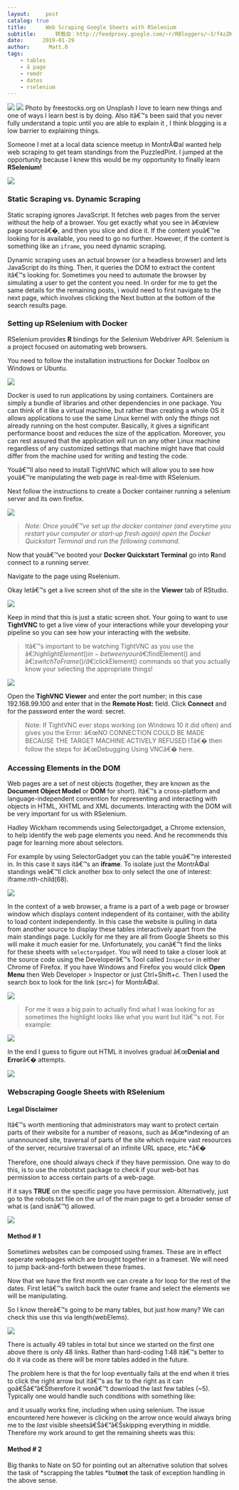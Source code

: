 ```yaml
---
layout:     post
catalog: true
title:      Web Scraping Google Sheets with RSelenium
subtitle:      转载自：http://feedproxy.google.com/~r/RBloggers/~3/f4zZKIppUNk/
date:      2019-01-29
author:      Matt.0
tags:
    - tables
    - â page
    - remdr
    - dates
    - rselenium
---
```






![](https://i2.wp.com/cdn-images-1.medium.com/max/1024/1*eBZrWn2oyPO3oAIm-v5uPg.jpeg?w=456&ssl=1)
![](https://i2.wp.com/cdn-images-1.medium.com/max/1024/1*eBZrWn2oyPO3oAIm-v5uPg.jpeg?w=456&ssl=1)
Photo by freestocks.org on Unsplash
I love to learn new things and one of ways I learn best is by doing. Also itâ€™s been said that you never fully understand a topic until you are able to explain it , I think blogging is a low barrier to explaining things.

Someone I met at a local data science meetup in MontrÃ©al wanted help web scraping to get team standings from the PuzzledPint. I jumped at the opportunity because I knew this would be my opportunity to finally learn **RSelenium!**

![](https://i0.wp.com/cdn-images-1.medium.com/max/1024/1*txFP2X4BWaCm0fefpSzqbg.jpeg?w=456&ssl=1)


### Static Scraping vs. Dynamic Scraping

Static scraping ignores JavaScript. It fetches web pages from the server without the help of a browser. You get exactly what you see in â€œview page sourceâ€�, and then you slice and dice it. If the content youâ€™re looking for is available, you need to go no further. However, if the content is something like an `iframe`, you need dynamic scraping.

Dynamic scraping uses an actual browser (or a headless browser) and lets JavaScript do its thing. Then, it queries the DOM to extract the content itâ€™s looking for. Sometimes you need to automate the browser by simulating a user to get the content you need. In order for me to get the same details for the remaining posts, i would need to first navigate to the next page, which involves clicking the Next button at the bottom of the search results page.

### Setting up RSelenium with Docker

RSelenium provides **R** bindings for the Selenium Webdriver API. Selenium is a project focused on automating web browsers.

You need to follow the installation instructions for Docker Toolbox on Windows or Ubuntu.

![](https://i0.wp.com/cdn-images-1.medium.com/max/1024/1*XvJ0GDWOAEHNApZvw-dOVQ.png?w=456&ssl=1)


Docker is used to run applications by using containers. Containers are simply a bundle of libraries and other dependencies in one package. You can think of it like a virtual machine, but rather than creating a whole OS it allows applications to use the same Linux kernel with only the *things* not already running on the host computer. Basically, it gives a significant performance boost and reduces the size of the application. Moreover, you can rest assured that the application will run on any other Linux machine regardless of any customized settings that machine might have that could differ from the machine used for writing and testing the code.

Youâ€™ll also need to install TightVNC which will allow you to see how youâ€™re manipulating the web page in real-time with RSelenium.

Next follow the instructions to create a Docker container running a selenium server and its own firefox.

![](https://i1.wp.com/cdn-images-1.medium.com/max/844/1*rMlftpSVS9BHbh9UBwCgsw.png?w=456&ssl=1)


> *Note: Once youâ€™ve set up the docker container (and everytime you restart your computer or start-up fresh again) open the Docker Quickstart Terminal and run the following command.*

Now that youâ€™ve booted your **Docker Quickstart Terminal** go into **R**and connect to a running server.

Navigate to the page using Rselenium.

Okay letâ€™s get a live screen shot of the site in the **Viewer** tab of RStudio.

![](https://i1.wp.com/cdn-images-1.medium.com/max/1024/1*tzaElAcPM2Mp-8tiVvHHXg.jpeg?w=456&ssl=1)


Keep in mind that this is just a static screen shot. Your going to want to use **TightVNC** to get a live view of your interactions while your developing your pipeline so you can see how your interacting with the website.

> Itâ€™s important to be watching TightVNC as you use the â€¦$highlightElement() in-between your â€¦$findElement() and â€¦$switchToFrame()/â€¦$clickElement() commands so that you actually know your selecting the appropriate things!

![](https://i1.wp.com/cdn-images-1.medium.com/max/1024/1*v4u3CxR8Z3e5PSwnzEpjKQ.jpeg?w=456&ssl=1)


Open the **TighVNC Viewer** and enter the port number; in this case 192.168.99.100 and enter that in the **Remote Host:** field. Click **Connect** and for the password enter the word: secret.

> Note: If TightVNC ever stops working (on Windows 10 it did often) and gives you the Error: â€œNO CONNECTION COULD BE MADE BECAUSE THE TARGET MACHINE ACTIVELY REFUSED ITâ€� then follow the steps for â€œDebugging Using VNCâ€� here.

### Accessing Elements in the DOM

Web pages are a set of nest objects (together, they are known as the **Document Object Model** or **DOM** for short). Itâ€™s a cross-platform and language-independent convention for representing and interacting with objects in HTML, XHTML and XML documents. Interacting with the DOM will be very important for us with RSelenium.

Hadley Wickham recommends using Selectorgadget, a Chrome extension, to help identify the web page elements you need. And he recommends this page for learning more about selectors.

For example by using SelectorGadget you can the table youâ€™re interested in. In this case it says itâ€™s an **iframe**. To isolate just the MontrÃ©al standings weâ€™ll click another box to only select the one of interest: iframe:nth-child(68).

![](https://i2.wp.com/cdn-images-1.medium.com/max/1024/1*RDfMiT9bM80mW7xMeD-jPQ.jpeg?w=456&ssl=1)


In the context of a web browser, a frame is a part of a web page or browser window which displays content independent of its container, with the ability to load content independently. In this case the website is pulling in data from another source to display these tables interactively apart from the main standings page. Luckily for me they are all from Google Sheets so this will make it *much* easier for me. Unfortunately, you canâ€™t find the links for these sheets with `selectorgadget`. You will need to take a closer look at the source code using the Developerâ€™s Tool called `Inspector` in either Chrome of Firefox. If you have Windows and Firefox you would click **Open Menu** then Web Developer > Inspector or just Ctrl+Shift+c. Then I used the search box to look for the link (src=) for MontrÃ©al.

![](https://i2.wp.com/cdn-images-1.medium.com/max/1024/1*yEL28XbgOFIF0yTR5SmAMg.jpeg?w=456&ssl=1)


> For me it was a big pain to actually find what I was looking for as sometimes the highlight looks like what you want but itâ€™s not. For example:

![](https://i0.wp.com/cdn-images-1.medium.com/max/1024/1*8Bu0acQcB_CpRmdDhOKLtA.jpeg?w=456&ssl=1)


In the end I guess to figure out HTML it involves gradual â€œ**Denial and Error**â€� attempts.

![](https://i1.wp.com/cdn-images-1.medium.com/max/614/1*CP-fXLA8NMeNbl81qjJ2wQ.jpeg?w=456&ssl=1)


### Webscraping Google Sheets with RSelenium

#### Legal Disclaimer

Itâ€™s worth mentioning that administrators may want to protect certain parts of their website for a number of reasons, such as â€œ*indexing of an unannounced site, traversal of parts of the site which require vast resources of the server, recursive traversal of an infinite URL space, etc.*â€�

Therefore, one should always check if they have permission. One way to do this, is to use the robotstxt package to check if your web-bot has permission to access certain parts of a web-page.

If it says **TRUE** on the specific page you have permission. Alternatively, just go to the robots.txt file on the url of the main page to get a broader sense of what is (and isnâ€™t) allowed.

![](https://i1.wp.com/cdn-images-1.medium.com/max/360/1*Y5y6dhHtDd_6U0m9L8KNNg.jpeg?w=456&ssl=1)


#### Method # 1

Sometimes websites can be composed using frames. These are in effect seperate webpages which are brought together in a frameset. We will need to jump back-and-forth between these frames.

Now that we have the first month we can create a for loop for the rest of the dates. First letâ€™s switch back the outer frame and select the elements we will be manipulating.

So I know thereâ€™s going to be many tables, but just how many? We can check this use this via length(webElems).

![](https://i0.wp.com/cdn-images-1.medium.com/max/1024/1*yQhjpdvfaEJ95OvaNY-C8A.jpeg?w=456&ssl=1)


There is actually 49 tables in total but since we started on the first one above there is only 48 links. Rather than hard-coding 1:48 itâ€™s better to do it via code as there will be more tables added in the future.

The problem here is that the for loop eventually fails at the end when it tries to click the right arrow but itâ€™s as far to the right as it can goâ€Šâ€”â€Štherefore it wonâ€™t download the last few tables (~5). Typically one would handle such conditions with something like:

and it usually works fine, including when using selenium. The issue encountered here however is clicking on the arrow once would always bring me to the *last* visible sheetsâ€Šâ€”â€Šskipping everything in middle. Therefore my work around to get the remaining sheets was this:

#### Method # 2

Big thanks to Nate on SO for pointing out an alternative solution that solves the task of *scrapping the tables *but**not** the task of exception handling in the above sense.
